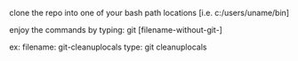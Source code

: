 clone the repo into one of your bash path locations [i.e. c:/users/uname/bin]

enjoy the commands by typing:
git [filename-without-git-]

ex:
filename: git-cleanuplocals
type:
git cleanuplocals
